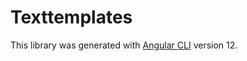 # Texttemplates

This library was generated with [Angular CLI](https://github.com/angular/angular-cli) version 12.
